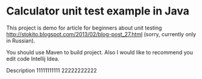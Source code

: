 Calculator unit test example in Java
===============

This project is demo for article for beginners about unit testing http://stokito.blogspot.com/2013/02/blog-post_27.html (sorry, currently only in Russian).

You should use Maven to build project.
Also I would like to recommend you edit code Intellij Idea.

Description
11111111111
22222222222